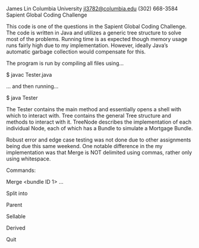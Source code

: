 James Lin
Columbia University
jl3782@columbia.edu
(302) 668-3584
Sapient Global Coding Challenge

This code is one of the questions in the Sapient Global Coding Challenge. The code is written in Java and utilizes a generic tree structure to solve most of the problems. Running time is as expected though memory usage runs fairly high due to my implementation. However, ideally Java’s automatic garbage collection would compensate for this.

The program is run by compiling all files using…

$ javac Tester.java 

… and then running… 

$ java Tester

The Tester contains the main method and essentially opens a shell with which to interact with. Tree contains the general Tree structure and methods to interact with it. TreeNode describes the implementation of each individual Node, each of which has a Bundle to simulate a Mortgage Bundle.

Robust error and edge case testing was not done due to other assignments being due this same weekend. One notable difference in the my implementation was that Merge is NOT delimited using commas, rather only using whitespace. 

Commands:

Merge <bundle ID 1> <bundle ID2> … <bundle ID N>

Split <bundle ID> into <N>

Parent <bundle ID>

Sellable <bundle ID>

Derived <child bundle ID> <ancestor bundle ID>

Quit
